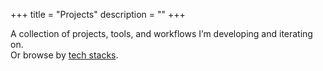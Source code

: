 +++
title = "Projects"
description = ""
+++

A collection of projects, tools, and workflows I’m developing and iterating on.  
Or browse by [tech stacks](/tech_stacks).
